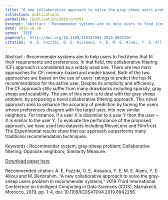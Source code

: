 ```yaml
---
title: "A new collaborative approach to solve the gray-sheep users problem in recommender systems"
collection: publications
permalink: /publication/2019-conf01
excerpt: "Abstract : Recommender systems aim to help users to find items that fit their requirements and preferences. In that field, the collaborative filtering (CF) approach is considered as a widely used one. There are two main approaches for CF: memory-based and model-based. Both of the two approaches are based on the use of users' ratings to predict the top-N recommendation for the active user. Despite its simplicity and efficiency, The CF approach stills suffer from many drawbacks including sparsity, gray sheep and scalability. The aim of this work is to deal with the gray sheep problem, by proposing a novel collaborative filtering approach. This novel approach aims to enhance the accuracy of prediction by turning the users whose preferences disagree with the target user, into new similar neighbors. For instance, if a user X is dissimilar to a user Y then the user ¬ X is similar to the user Y. To evaluate the performance of the proposed approach, we have used two datasets including MovieLens and FilmTrust. The Experimental results show that our approach outperforms many traditional recommendation techniques."
date: 2019-10-30
venue: 'IEEE'
paperurl: 'http://doi.org/10.1109/ICDS47004.2019.8942256'
citation: 'A. E. Fazziki, O. E. Aissaoui, Y. E. M. E. Alami, Y. E. Allioui and M. Benbrahim, "A new collaborative approach to solve the gray-sheep users problem in recommender systems," 2019 Third International Conference on Intelligent Computing in Data Sciences (ICDS), Marrakech, Morocco, 2019, pp. 1-4, doi: 10.1109/ICDS47004.2019.8942256.'
---
```

Abstract : Recommender systems aim to help users to find items that fit their requirements and preferences. In that field, the collaborative filtering (CF) approach is considered as a widely used one. There are two main approaches for CF: memory-based and model-based. Both of the two approaches are based on the use of users' ratings to predict the top-N recommendation for the active user. Despite its simplicity and efficiency, The CF approach stills suffer from many drawbacks including sparsity, gray sheep and scalability. The aim of this work is to deal with the gray sheep problem, by proposing a novel collaborative filtering approach. This novel approach aims to enhance the accuracy of prediction by turning the users whose preferences disagree with the target user, into new similar neighbors. For instance, if a user X is dissimilar to a user Y then the user ¬ X is similar to the user Y. To evaluate the performance of the proposed approach, we have used two datasets including MovieLens and FilmTrust. The Experimental results show that our approach outperforms many traditional recommendation techniques.

Keywords : Recommender system; gray-sheep problem; Collaborative filtering; Opposite neighbors; Similarity Measure.

[Download paper here](/files/2019-conf01.pdf)

Recommended citation: A. E. Fazziki, O. E. Aissaoui, Y. E. M. E. Alami, Y. E. Allioui and M. Benbrahim, "A new collaborative approach to solve the gray-sheep users problem in recommender systems," 2019 Third International Conference on Intelligent Computing in Data Sciences (ICDS), Marrakech, Morocco, 2019, pp. 1-4, doi: 10.1109/ICDS47004.2019.8942256.
